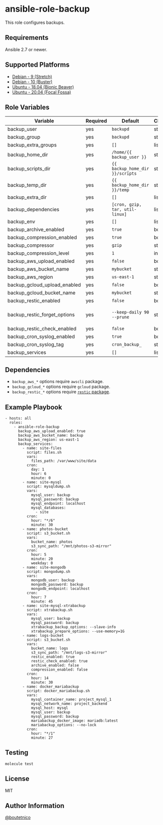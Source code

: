 ansible-role-backup
===================

This role configures backups.

Requirements
------------

Ansible 2.7 or newer.

Supported Platforms
-------------------

- [Debian - 9 (Stretch)](https://wiki.debian.org/DebianStretch)
- [Debian - 10 (Buster)](https://wiki.debian.org/DebianBuster)
- [Ubuntu - 18.04 (Bionic Beaver)](http://releases.ubuntu.com/18.04/)
- [Ubuntu - 20.04 (Focal Fossa)](http://releases.ubuntu.com/20.04/)

Role Variables
--------------

| Variable                     | Required | Default                         | Choices | Comments                                    |
|------------------------------|----------|---------------------------------|---------|---------------------------------------------|
| backup_user                  | yes      | `backupd`                       | string  | User who runs backup scripts                |
| backup_group                 | yes      | `backupd`                       | string  |                                             |
| backup_extra_groups          | yes      | `[]`                            | list    | Add `backup_user` to additional groups      |
| backup_home_dir              | yes      | `/home/{{ backup_user }}`       | string  |                                             |
| backup_scripts_dir           | yes      | `{{ backup_home_dir }}/scripts` | string  |                                             |
| backup_temp_dir              | yes      | `{{ backup_home_dir }}/temp`    | string  |                                             |
| backup_extra_dir             | yes      | `[]`                            | list    | Create additional directories if needed     |
| backup_dependencies          | yes      | `[cron, gzip, tar, util-linux]` | list    |                                             |
| backup_env                   | yes      | `[]`                            | list    |                                             |
| backup_archive_enabled       | yes      | `true`                          | bool    | Wether or not to pack files into an archive |
| backup_compression_enabled   | yes      | `true`                          | bool    | Wether or not to compress the archive file  |
| backup_compressor            | yes      | `gzip`                          | string  |                                             |
| backup_compression_level     | yes      | `1`                             | int     |                                             |
| backup_aws_upload_enabled    | yes      | `false`                         | bool    |                                             |
| backup_aws_bucket_name       | yes      | `mybucket`                      | string  |                                             |
| backup_aws_region            | yes      | `us-east-1`                     | string  |                                             |
| backup_gcloud_upload_enabled | yes      | `false`                         | bool    |                                             |
| backup_gcloud_bucket_name    | yes      | `mybucket`                      | string  |                                             |
| backup_restic_enabled        | yes      | `false`                         | bool    |                                             |
| backup_restic_forget_options | yes      | `--keep-daily 90 --prune`       | string  | See (all options)[https://restic.readthedocs.io/en/latest/060_forget.html#removing-snapshots-according-to-a-policy]. |
| backup_restic_check_enabled  | yes      | `false`                         | bool    |                                             |
| backup_cron_syslog_enabled   | yes      | `true`                          | bool    | Log script output to syslog                 |
| backup_cron_syslog_tag       | yes      | `cron_backup_`                  | string  |                                             |
| backup_services              | yes      | `[]`                            | list    | Scripts to install. See `defaults/main.yml` |

Dependencies
------------

- `backup_aws_*` options require `awscli` package.
- `backup_gcloud_*` options require `gcloud` package.
- `backup_restic_*` options require [`restic` package](https://github.com/boutetnico/ansible-role-restic).

Example Playbook
----------------

    - hosts: all
      roles:
        - ansible-role-backup
          backup_aws_upload_enabled: true
          backup_aws_bucket_name: backup
          backup_aws_region: us-east-1
          backup_services:
            - name: site-files
              script: files.sh
              vars:
                files_path: /var/www/site/data
              cron:
                day: 1
                hour: 6
                minute: 0
            - name: site-mysql
              script: mysqldump.sh
              vars:
                mysql_user: backup
                mysql_password: backup
                mysql_endpoint: localhost
                mysql_databases:
                  - site
              cron:
                hour: "*/6"
                minute: 30
            - name: photos-bucket
              script: s3_bucket.sh
              vars:
                bucket_name: photos
                s3_sync_path: "/mnt/photos-s3-mirror"
              cron:
                hour: 5
                minute: 20
                weekday: 0
            - name: site-mongodb
              script: mongodump.sh
              vars:
                mongodb_user: backup
                mongodb_password: backup
                mongodb_endpoint: localhost
              cron:
                hour: 7
                minute: 45
            - name: site-mysql-xtrabackup
              script: xtrabackup.sh
              vars:
                mysql_user: backup
                mysql_password: backup
                xtrabackup_backup_options: --slave-info
                xtrabackup_prepare_options: --use-memory=1G
            - name: logs-bucket
              script: s3_bucket.sh
              vars:
                bucket_name: logs
                s3_sync_path: "/mnt/logs-s3-mirror"
                restic_enabled: true
                restic_check_enabled: true
                archive_enabled: false
                compression_enabled: false
              cron:
                hour: 14
                minute: 30
            - name: docker_mariabackup
              script: docker_mariabackup.sh
              vars:
                mysql_container_name: project_mysql_1
                mysql_network_name: project_backend
                mysql_host: mysql
                mysql_user: backup
                mysql_password: backup
                mariabackup_docker_image: mariadb:latest
                mariabackup_options: --no-lock
              cron:
                hour: "*/1"
                minute: 27

Testing
-------

    molecule test

License
-------

MIT

Author Information
------------------

[@boutetnico](https://github.com/boutetnico)
